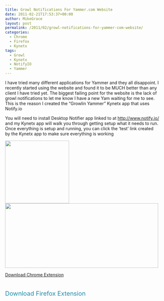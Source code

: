 ```yaml
---
title: Growl Notifications For Yammer.com Website
date: 2011-02-21T17:53:37+00:00
author: MikeGrace
layout: post
permalink: /2011/02/growl-notifications-for-yammer-com-website/
categories:
  - Chrome
  - Firefox
  - Kynetx
tags:
  - Growl
  - Kynetx
  - NotifyIO
  - Yammer
---
```

I have tried many different applications for Yammer and they all disappoint. I recently started using the website and found it to be MUCH better than any client I have tried yet. The biggest failing point for the website is the lack of growl notifications to let me know I have a new Yam waiting for me to see. This is the reason I created the &#8220;Growlin Yammer&#8221; Kynetx app that uses Notify.io

You will need to install Desktop Notifier app linked to at <http://www.notify.io/> and my Kynetx app will walk you through getting setup what it needs to run. Once everything is setup and running, you can click the &#8216;test&#8217; link created by the Kynetx app to make sure everything is working

<img class="alignnone" src="http://mikegrace.s3.amazonaws.com/geek-blog/growlin-yammer/growlin-yammer-test-button.png" alt="" width="209" height="205" />

<img class="alignnone" src="http://mikegrace.s3.amazonaws.com/geek-blog/growlin-yammer/growlin-yammer-growl.png" alt="" width="500" height="211" />

[Download Chrome Extension](http://kynetx-apps.s3.amazonaws.com/growlin-yammer/Growlin_Yammer.crx)

<p style="padding-top: 0px; padding-right: 0px; padding-bottom: 27px; padding-left: 0px; outline-width: 0px; outline-style: initial; outline-color: initial; font-weight: inherit; font-style: inherit; font-size: 20px; font-family: inherit; vertical-align: baseline; margin: 0px;">
  <a style="outline-width: 0px; outline-style: initial; outline-color: initial; font-weight: inherit; font-style: inherit; font-size: 20px; font-family: inherit; vertical-align: baseline; color: #208bab; text-decoration: none; padding: 0px; margin: 0px;" href="http://kynetx-apps.s3.amazonaws.com/growlin-yammer/Growlin_Yammer.crx"><img style="outline-width: 0px; outline-style: initial; outline-color: initial; font-weight: inherit; font-style: inherit; font-size: 20px; font-family: inherit; vertical-align: baseline; padding: 0px; margin: 0px; border: 0px initial initial;" src="http://mikegrace.s3.amazonaws.com/geek-blog/chrome-90.png" alt="" /></a>
</p>

<p style="padding-top: 0px; padding-right: 0px; padding-bottom: 27px; padding-left: 0px; outline-width: 0px; outline-style: initial; outline-color: initial; font-weight: inherit; font-style: inherit; font-size: 20px; font-family: inherit; vertical-align: baseline; margin: 0px;">
  <a style="outline-width: 0px; outline-style: initial; outline-color: initial; font-weight: inherit; font-style: inherit; font-size: 20px; font-family: inherit; vertical-align: baseline; color: #208bab; text-decoration: none; padding: 0px; margin: 0px;" href="http://kynetx-apps.s3.amazonaws.com/growlin-yammer/Growlin_Yammer.xpi">Download Firefox Extension</a>
</p>

<p style="padding-top: 0px; padding-right: 0px; padding-bottom: 27px; padding-left: 0px; outline-width: 0px; outline-style: initial; outline-color: initial; font-weight: inherit; font-style: inherit; font-size: 20px; font-family: inherit; vertical-align: baseline; margin: 0px;">
  <a style="outline-width: 0px; outline-style: initial; outline-color: initial; font-weight: inherit; font-style: inherit; font-size: 20px; font-family: inherit; vertical-align: baseline; color: #208bab; text-decoration: none; padding: 0px; margin: 0px;" href="http://kynetx-apps.s3.amazonaws.com/growlin-yammer/Growlin_Yammer.xpi"><img style="outline-width: 0px; outline-style: initial; outline-color: initial; font-weight: inherit; font-style: inherit; font-size: 20px; font-family: inherit; vertical-align: baseline; padding: 0px; margin: 0px; border: 0px initial initial;" src="http://mikegrace.s3.amazonaws.com/geek-blog/firefox-90.png" alt="" /></a>
</p>